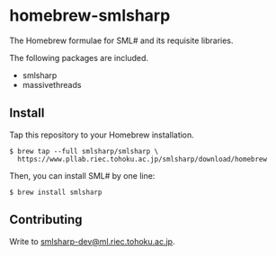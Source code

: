 # homebrew-smlsharp

The Homebrew formulae for SML# and its requisite libraries.

The following packages are included.
* smlsharp
* massivethreads

## Install

Tap this repository to your Homebrew installation.
```
$ brew tap --full smlsharp/smlsharp \
  https://www.pllab.riec.tohoku.ac.jp/smlsharp/download/homebrew
```
Then, you can install SML# by one line:
```
$ brew install smlsharp
```

## Contributing

Write to smlsharp-dev@ml.riec.tohoku.ac.jp.
